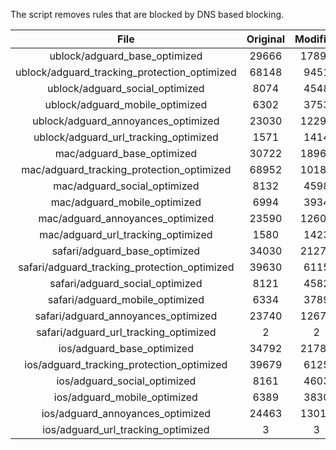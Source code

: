 The script removes rules that are blocked by DNS based blocking.


| File | Original | Modified |
|:----:|:-----:|:-----:|
| ublock/adguard_base_optimized | 29666 | 17899 |
| ublock/adguard_tracking_protection_optimized | 68148 | 9451 |
| ublock/adguard_social_optimized | 8074 | 4548 |
| ublock/adguard_mobile_optimized | 6302 | 3753 |
| ublock/adguard_annoyances_optimized | 23030 | 12294 |
| ublock/adguard_url_tracking_optimized | 1571 | 1414 |
| mac/adguard_base_optimized | 30722 | 18965 |
| mac/adguard_tracking_protection_optimized | 68952 | 10186 |
| mac/adguard_social_optimized | 8132 | 4598 |
| mac/adguard_mobile_optimized | 6994 | 3934 |
| mac/adguard_annoyances_optimized | 23590 | 12605 |
| mac/adguard_url_tracking_optimized | 1580 | 1423 |
| safari/adguard_base_optimized | 34030 | 21270 |
| safari/adguard_tracking_protection_optimized | 39630 | 6115 |
| safari/adguard_social_optimized | 8121 | 4582 |
| safari/adguard_mobile_optimized | 6334 | 3789 |
| safari/adguard_annoyances_optimized | 23740 | 12674 |
| safari/adguard_url_tracking_optimized | 2 | 2 |
| ios/adguard_base_optimized | 34792 | 21783 |
| ios/adguard_tracking_protection_optimized | 39679 | 6125 |
| ios/adguard_social_optimized | 8161 | 4603 |
| ios/adguard_mobile_optimized | 6389 | 3830 |
| ios/adguard_annoyances_optimized | 24463 | 13013 |
| ios/adguard_url_tracking_optimized | 3 | 3 |